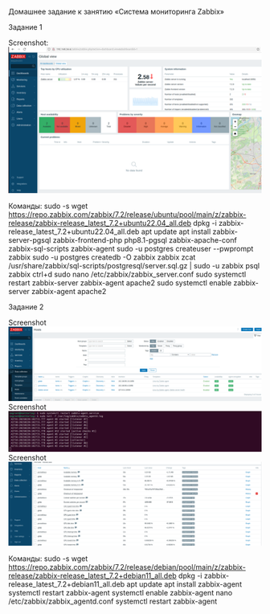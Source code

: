 Домашнее задание к занятию «Система мониторинга Zabbix»

Задание 1

Screenshot: ![Задание 1 prometheus](https://github.com/postegre/netlearn/blob/main/monitoring/hw-9.5/task1.png)

Команды:
sudo -s
wget https://repo.zabbix.com/zabbix/7.2/release/ubuntu/pool/main/z/zabbix-release/zabbix-release_latest_7.2+ubuntu22.04_all.deb
dpkg -i zabbix-release_latest_7.2+ubuntu22.04_all.deb
apt update
apt install zabbix-server-pgsql zabbix-frontend-php php8.1-pgsql zabbix-apache-conf zabbix-sql-scripts zabbix-agent
sudo -u postgres createuser --pwprompt zabbix
sudo -u postgres createdb -O zabbix zabbix
zcat /usr/share/zabbix/sql-scripts/postgresql/server.sql.gz | sudo -u zabbix psql zabbix
ctrl+d
sudo nano /etc/zabbix/zabbix_server.conf
sudo systemctl restart zabbix-server zabbix-agent apache2
sudo systemctl enable zabbix-server zabbix-agent apache2


Задание 2

Screenshot ![Задание 1 prometheus](https://github.com/postegre/netlearn/blob/main/monitoring/hw-9.5/task2.1.png) 
Screenshot ![Задание 1 prometheus](https://github.com/postegre/netlearn/blob/main/monitoring/hw-9.5/task2.2.png)
Screenshot ![Задание 1 prometheus](https://github.com/postegre/netlearn/blob/main/monitoring/hw-9.5/task2.3.png)

Команды:
sudo -s
wget https://repo.zabbix.com/zabbix/7.2/release/debian/pool/main/z/zabbix-release/zabbix-release_latest_7.2+debian11_all.deb
dpkg -i zabbix-release_latest_7.2+debian11_all.deb
apt update
apt install zabbix-agent
systemctl restart zabbix-agent
systemctl enable zabbix-agent
nano /etc/zabbix/zabbix_agentd.conf
systemctl restart zabbix-agent


